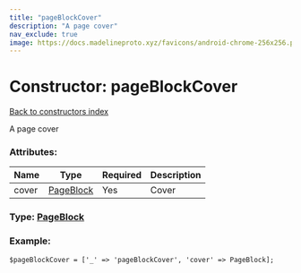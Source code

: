 ```yaml
---
title: "pageBlockCover"
description: "A page cover"
nav_exclude: true
image: https://docs.madelineproto.xyz/favicons/android-chrome-256x256.png
---
```

# Constructor: pageBlockCover  
[Back to constructors index](/API_docs/constructors/index.html)



A page cover

### Attributes:

| Name     |    Type       | Required | Description |
|----------|---------------|----------|-------------|
|cover|[PageBlock](/API_docs/types/PageBlock.html) | Yes|Cover|



### Type: [PageBlock](/API_docs/types/PageBlock.html)


### Example:

```
$pageBlockCover = ['_' => 'pageBlockCover', 'cover' => PageBlock];
```  
